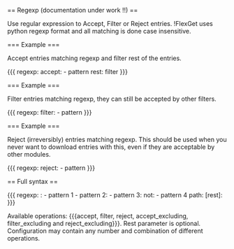 == Regexp (documentation under work !!) ==

Use regular expression to Accept, Filter or Reject entries. !FlexGet uses python regexp format and all matching is done case insensitive.

=== Example ===

Accept entries matching regexp and filter rest of the entries.

{{{
regexp:
  accept:
    - pattern
  rest: filter
}}}

=== Example ===

Filter entries matching regexp, they can still be accepted by other filters.

{{{
regexp:
  filter:
    - pattern
}}}

=== Example ===

Reject (irreversibly) entries matching regexp. This should be used when you never want to download entries with this, even if they are acceptable by other modules.

{{{
regexp:
  reject:
    - pattern
}}}

== Full syntax ==

{{{
regexp:
  <operation>:
    - pattern 1
    - pattern 2: <custom path>
    - pattern 3:
        not:
          - pattern 4
        path: <custom path>
  [rest]: <operation>
}}}

Available operations: {{{accept, filter, reject, accept_excluding, filter_excluding and reject_excluding}}}.
Rest parameter is optional. Configuration may contain any number and combination of different operations.